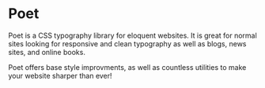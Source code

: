# Poet
Poet is a CSS typography library for eloquent websites. It is great for normal sites looking for responsive and clean typography as well as blogs, news sites, and online books.

Poet offers base style improvments, as well as countless utilities to make your website sharper than ever!
